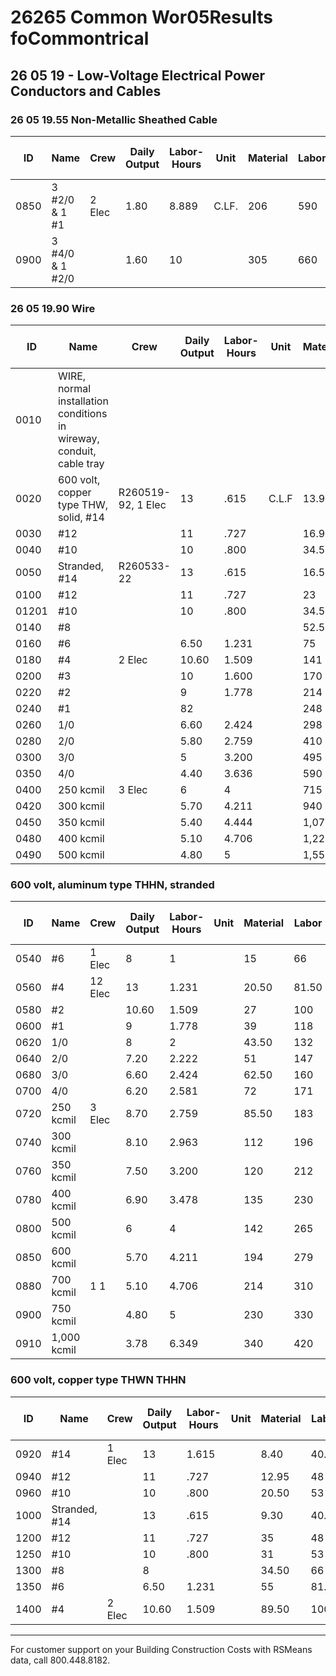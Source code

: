 # 26265 Common Wor05Results foCommontrical

## 26 05 19 - Low-Voltage Electrical Power Conductors and Cables

### 26 05 19.55 Non-Metallic Sheathed Cable

| ID   | Name                                      | Crew    | Daily Output | Labor-Hours | Unit | Material | Labor | Equipment | Total | Total Incl O&P |
|------|-------------------------------------------|---------|--------------|-------------|------|----------|-------|-----------|-------|----------------|
| 0850 | 3 #2/0 & 1 #1                             | 2 Elec  | 1.80         | 8.889       | C.LF.| 206      | 590   |           | 796   | 1,100          |
| 0900 | 3 #4/0 & 1 #2/0                           |         | 1.60         | 10          |      | 305      | 660   |           | 965   | 1,325          |

### 26 05 19.90 Wire

| ID   | Name                                                                 | Crew    | Daily Output | Labor-Hours | Unit | Material | Labor  | Equipment | Total   | Total Incl O&P |
|------|----------------------------------------------------------------------|---------|--------------|-------------|------|----------|--------|-----------|---------|----------------|
| 0010 | WIRE, normal installation conditions in wireway, conduit, cable tray |         |              |             |      |          |        |           |         |                |
| 0020 | 600 volt, copper type THW, solid, #14                                | R260519-92, 1 Elec | 13 | .615 | C.L.F | 13.95 | 40.50 |         | 54.45   | 76             |
| 0030 | #12                                                                 |         | 11           | .727        |      | 16.95    | 48     |           | 64.95   | 90             |
| 0040 | #10                                                                 |         | 10           | .800        |      | 34.50    | 53     |           | 87.50   | 117            |
| 0050 | Stranded, #14                                                       | R260533-22 | 13        | .615        |      | 16.55    | 40.50  |           | 57.05   | 78.50          |
| 0100 | #12                                                                 |         | 11           | .727        |      | 23       | 48     | 1         | 71      | 96.50          |
| 01201| #10                                                                 |         | 10           | .800        |      | 34.50    | 53     |           | 87.50   | 117            |
| 0140 | #8                                                                  |         |              |             |      | 52.50    | 66     |           | 118.50  | 157            |
| 0160 | #6                                                                  |         | 6.50         | 1.231       |      | 75       | 81.50  |           | 156.50  | 204            |
| 0180 | #4                                                                  | 2 Elec  | 10.60        | 1.509       |      | 141      | 100    |           | 241     | 305            |
| 0200 | #3                                                                  |         | 10           | 1.600       |      | 170      | 106    |           | 276     | 345            |
| 0220 | #2                                                                  |         | 9            | 1.778       |      | 214      | 118    |           | 332     | 410            |
| 0240 | #1                                                                  |         | 82           |             |      | 248      | 132    |           | 380     | 470            |
| 0260 | 1/0                                                                 |         | 6.60         | 2.424       |      | 298      | 160    |           | 458     | 570            |
| 0280 | 2/0                                                                 |         | 5.80         | 2.759       |      | 410      | 183    |           | 593     | 720            |
| 0300 | 3/0                                                                 |         | 5            | 3.200       |      | 495      | 212    |           | 707     | 855            |
| 0350 | 4/0                                                                 |         | 4.40         | 3.636       |      | 590      | 241    |           | 831     | 1,000          |
| 0400 | 250 kcmil                                                           | 3 Elec  | 6            | 4           |      | 715      | 265    |           | 980     | 1,175          |
| 0420 | 300 kcmil                                                           |         | 5.70         | 4.211       |      | 940      | 279    |           | 1,219   | 1,450          |
| 0450 | 350 kcmil                                                           |         | 5.40         | 4.444       |      | 1,075    | 294    |           | 1,369   | 1,625          |
| 0480 | 400 kcmil                                                           |         | 5.10         | 4.706       |      | 1,225    | 310    |           | 1,535   | 1,825          |
| 0490 | 500 kcmil                                                           |         | 4.80         | 5           |      | 1,550    | 330    |           | 1,880   | 2,200          |

### 600 volt, aluminum type THHN, stranded

| ID   | Name         | Crew    | Daily Output | Labor-Hours | Unit | Material | Labor | Equipment | Total | Total Incl O&P |
|------|--------------|---------|--------------|-------------|------|----------|-------|-----------|-------|----------------|
| 0540 | #6           | 1 Elec  | 8            | 1           |      | 15       | 66    |           | 81    | 115            |
| 0560 | #4           | 12 Elec | 13           | 1.231       |      | 20.50    | 81.50 |           | 102   | 144            |
| 0580 | #2           |         | 10.60        | 1.509       |      | 27       | 100   |           | 127   | 179            |
| 0600 | #1           |         | 9            | 1.778       |      | 39       | 118   |           | 157   | 218            |
| 0620 | 1/0          |         | 8            | 2           |      | 43.50    | 132   |           | 175.50| 245            |
| 0640 | 2/0          |         | 7.20         | 2.222       |      | 51       | 147   |           | 198   | 275            |
| 0680 | 3/0          |         | 6.60         | 2.424       |      | 62.50    | 160   |           | 222.50| 310            |
| 0700 | 4/0          |         | 6.20         | 2.581       |      | 72       | 171   |           | 243   | 335            |
| 0720 | 250 kcmil    | 3 Elec  | 8.70         | 2.759       |      | 85.50    | 183   |           | 268.50| 365            |
| 0740 | 300 kcmil    |         | 8.10         | 2.963       |      | 112      | 196   |           | 308   | 415            |
| 0760 | 350 kcmil    |         | 7.50         | 3.200       |      | 120      | 212   |           | 332   | 445            |
| 0780 | 400 kcmil    |         | 6.90         | 3.478       |      | 135      | 230   |           | 365   | 490            |
| 0800 | 500 kcmil    |         | 6            | 4           |      | 142      | 265   |           | 407   | 550            |
| 0850 | 600 kcmil    |         | 5.70         | 4.211       |      | 194      | 279   |           | 473   | 630            |
| 0880 | 700 kcmil    | 1 1     | 5.10         | 4.706       |      | 214      | 310   |           | 524   | 700            |
| 0900 | 750 kcmil    |         | 4.80         | 5           |      | 230      | 330   |           | 560   | 745            |
| 0910 | 1,000 kcmil  |         | 3.78         | 6.349       |      | 340      | 420   |           | 760   | 1,000          |

### 600 volt, copper type THWN THHN

| ID   | Name         | Crew    | Daily Output | Labor-Hours | Unit | Material | Labor | Equipment | Total | Total Incl O&P |
|------|--------------|---------|--------------|-------------|------|----------|-------|-----------|-------|----------------|
| 0920 | #14          | 1 Elec  | 13           | 1.615       |      | 8.40     | 40.50 |           | 48.90 | 70             |
| 0940 | #12          |         | 11           | .727        |      | 12.95    | 48    |           | 60.95 | 86             |
| 0960 | #10          |         | 10           | .800        |      | 20.50    | 53    |           | 73.50 | 101            |
| 1000 | Stranded, #14|         | 13           | .615        |      | 9.30     | 40.50 |           | 49.80 | 71             |
| 1200 | #12          |         | 11           | .727        |      | 35       | 48    |           | 83    | 110            |
| 1250 | #10          |         | 10           | .800        |      | 31       | 53    |           | 84    | 113            |
| 1300 | #8           |         | 8            |             |      | 34.50    | 66    |           | 100.50| 137            |
| 1350 | #6           |         | 6.50         | 1.231       |      | 55       | 81.50 |           | 136.50| 182            |
| 1400 | #4           | 2 Elec  | 10.60        | 1.509       |      | 89.50    | 100   |           | 189.50| 248            |

---

For customer support on your Building Construction Costs with RSMeans data, call 800.448.8182.